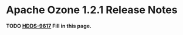 # Apache Ozone 1.2.1 Release Notes

**TODO [HDDS-9617](https://issues.apache.org/jira/browse/HDDS-9617) Fill in this page.**
